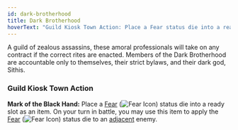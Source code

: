 ```yaml
---
id: dark-brotherhood
title: Dark Brotherhood
hoverText: "Guild Kiosk Town Action: Place a Fear status die into a ready slot as an item. On your turn in battle, you may use this item to apply the Fear status die to an adjacent enemy."
---
```


A guild of zealous assassins, these amoral professionals will take on any contract if the correct rites are enacted. Members of the Dark Brotherhood are accountable only to themselves, their strict bylaws, and their dark god, Sithis.

### Guild Kiosk Town Action

**Mark of the Black Hand:** Place a [Fear](/docs/all/status-effects/fear) (<img src="/icons/fear.svg" alt="Fear Icon" class="icon-svg" />) status die into a ready slot as an item. On your turn in battle, you may use this item to apply the [Fear](/docs/all/status-effects/fear) (<img src="/icons/fear.svg" alt="Fear Icon" class="icon-svg" />) status die to an [adjacent](/docs/all/glossary/adjacent) enemy.
